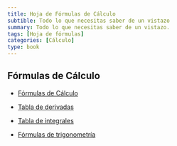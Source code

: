 ```yaml
---
title: Hoja de Fórmulas de Cálculo
subtible: Todo lo que necesitas saber de un vistazo
summary: Todo lo que necesitas saber de un vistazo.
tags: [Hoja de fórmulas]
categories: [Cálculo]
type: book
---
```


## Fórmulas de Cálculo

- [Fórmulas de Cálculo](https://github.com/asalber/formulas-calculo/raw/master/formulas-calculo.pdf)

- [Tabla de derivadas](https://github.com/asalber/formulas-calculo/raw/master/formulas-derivadas.pdf)

- [Tabla de integrales](https://github.com/asalber/formulas-calculo/raw/master/formulas-integrales.pdf)

- [Fórmulas de trigonometría](https://github.com/asalber/formulas-calculo/raw/master/formulas-trigonometria.pdf)

